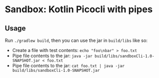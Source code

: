 # Sandbox: Kotlin Picocli with pipes

## Usage

Run `./gradlew build`, then you can use the jar in `build/libs` like so:

* Create a file with test contents: `echo "foo\nbar" > foo.txt`
* Pipe file contents to the jar: `java -jar build/libs/sandboxCli-1.0-SNAPSHOT.jar < foo.txt`
* Pipe file contents to the jar: `cat foo.txt | java -jar build/libs/sandboxCli-1.0-SNAPSHOT.jar`

